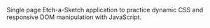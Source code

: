 Single page Etch-a-Sketch application to practice dynamic CSS and responsive DOM manipulation with JavaScript.
